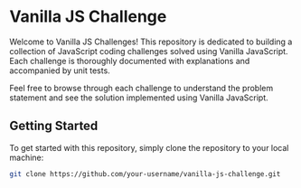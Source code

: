 # Vanilla JS Challenge

Welcome to Vanilla JS Challenges! This repository is dedicated to building a collection of JavaScript coding challenges solved using Vanilla JavaScript. Each challenge is thoroughly documented with explanations and accompanied by unit tests.

Feel free to browse through each challenge to understand the problem statement and see the solution implemented using Vanilla JavaScript.

## Getting Started

To get started with this repository, simply clone the repository to your local machine:

```bash
git clone https://github.com/your-username/vanilla-js-challenge.git

